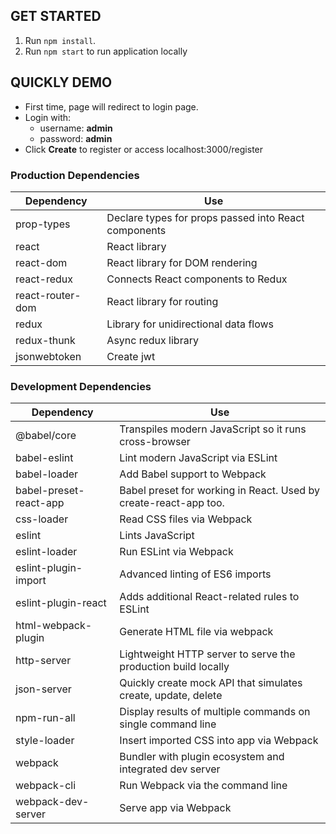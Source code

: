 ## GET STARTED

1. Run `npm install`.
2. Run `npm start` to run application locally

## QUICKLY DEMO

- First time, page will redirect to login page.
- Login with:
  - username: **admin**
  - password: **admin**
- Click **Create** to register or access localhost:3000/register

### Production Dependencies

| **Dependency**   | **Use**                                              |
| ---------------- | ---------------------------------------------------- |
| prop-types       | Declare types for props passed into React components |
| react            | React library                                        |
| react-dom        | React library for DOM rendering                      |
| react-redux      | Connects React components to Redux                   |
| react-router-dom | React library for routing                            |
| redux            | Library for unidirectional data flows                |
| redux-thunk      | Async redux library                                  |
| jsonwebtoken     | Create jwt                                           |

### Development Dependencies

| **Dependency**         | **Use**                                                          |
| ---------------------- | ---------------------------------------------------------------- |
| @babel/core            | Transpiles modern JavaScript so it runs cross-browser            |
| babel-eslint           | Lint modern JavaScript via ESLint                                |
| babel-loader           | Add Babel support to Webpack                                     |
| babel-preset-react-app | Babel preset for working in React. Used by create-react-app too. |
| css-loader             | Read CSS files via Webpack                                       |
| eslint                 | Lints JavaScript                                                 |
| eslint-loader          | Run ESLint via Webpack                                           |
| eslint-plugin-import   | Advanced linting of ES6 imports                                  |
| eslint-plugin-react    | Adds additional React-related rules to ESLint                    |
| html-webpack-plugin    | Generate HTML file via webpack                                   |
| http-server            | Lightweight HTTP server to serve the production build locally    |
| json-server            | Quickly create mock API that simulates create, update, delete    |
| npm-run-all            | Display results of multiple commands on single command line      |
| style-loader           | Insert imported CSS into app via Webpack                         |
| webpack                | Bundler with plugin ecosystem and integrated dev server          |
| webpack-cli            | Run Webpack via the command line                                 |
| webpack-dev-server     | Serve app via Webpack                                            |

